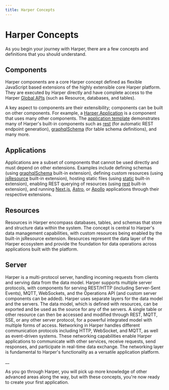 ```yaml
---
title: Harper Concepts
---
```


# Harper Concepts

As you begin your journey with Harper, there are a few concepts and definitions that you should understand.

## Components

Harper components are a core Harper concept defined as flexible JavaScript based extensions of the highly extensible core Harper platform. They are executed by Harper directly and have complete access to the Harper [Global APIs](../technical-details/reference/globals) (such as Resource, databases, and tables).

A key aspect to components are their extensibility; components can be built on other components. For example, a [Harper Application](../developers/applications/) is a component that uses many other components. The [application template](https:/github.com/HarperDB/application-template) demonstrates many of Harper's built-in components such as [rest](../technical-details/reference/components/built-in-extensions#rest) (for automatic REST endpoint generation), [graphqlSchema](../technical-details/reference/components/built-in-extensions#graphqlschema) (for table schema definitions), and many more.

## Applications

Applications are a subset of components that cannot be used directly and must depend on other extensions. Examples include defining schemas (using [graphqlSchema](../technical-details/reference/components/built-in-extensions#graphqlschema) built-in extension), defining custom resources (using [jsResource](../technical-details/reference/components/built-in-extensions#jsresource) built-in extension), hosting static files (using [static](../technical-details/reference/components/built-in-extensions#static) built-in extension), enabling REST querying of resources (using [rest](../technical-details/reference/components/built-in-extensions#rest) built-in extension), and running [Next.js](https:/github.com/HarperDB/nextjs), [Astro](https:/github.com/HarperDB/astro), or [Apollo](https:/github.com/HarperDB/apollo) applications through their respective extensions.

## Resources

Resources in Harper encompass databases, tables, and schemas that store and structure data within the system. The concept is central to Harper's data management capabilities, with custom resources being enabled by the built-in jsResource extension. Resources represent the data layer of the Harper ecosystem and provide the foundation for data operations across applications built with the platform.

## Server

Harper is a multi-protocol server, handling incoming requests from clients and serving data from the data model. Harper supports multiple server protocols, with components for serving REST/HTTP (including Server-Sent Events), MQTT, WebSockets, and the Operations API (and custom server components can be added). Harper uses separate layers for the data model and the servers. The data model, which is defined with resources, can be exported and be used as the source for any of the servers. A single table or other resource can then be accessed and modified through REST, MQTT, SSE, or any other server protocol, for a powerful integrated model with multiple forms of access.
Networking in Harper handles different communication protocols including HTTP, WebSocket, and MQTT, as well as event-driven systems. These networking capabilities enable Harper applications to communicate with other services, receive requests, send responses, and participate in real-time data exchange. The networking layer is fundamental to Harper's functionality as a versatile application platform.

\_\_

As you go through Harper, you will pick up more knowledge of other advanced areas along the way, but with these concepts, you're now ready to create your first application.

